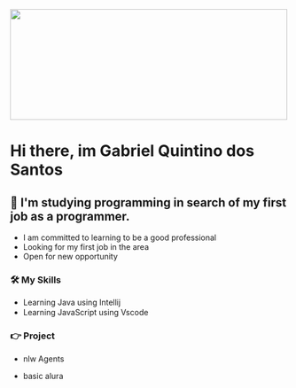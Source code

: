 <div align="center"></div>

<img src= https://user-images.githubusercontent.com/74038190/225813708-98b745f2-7d22-48cf-9150-083f1b00d6c9.gif width="500" height="200">


# Hi there, im Gabriel Quintino dos Santos



##  🚀  I'm studying programming in search of my first job as a programmer.

- I am committed to learning to be a good professional
- Looking for my first job in the area
- Open for new opportunity

###  🛠️ My Skills

- Learning Java using Intellij
- Learning JavaScript using Vscode <img src= https://user-images.githubusercontent.com/74038190/212257454-16e3712e-945a-4ca2-b238-408ad0bf87e6.gif width=15>

### 👉 Project

- <a> nlw Agents </a> <a href= https://github.com/Gabrielquintinosantos/nlw.git> </a>

- <a> basic alura </a> <a href=https://github.com/Gabrielquintinosantos/alura/tree/main> </a>

